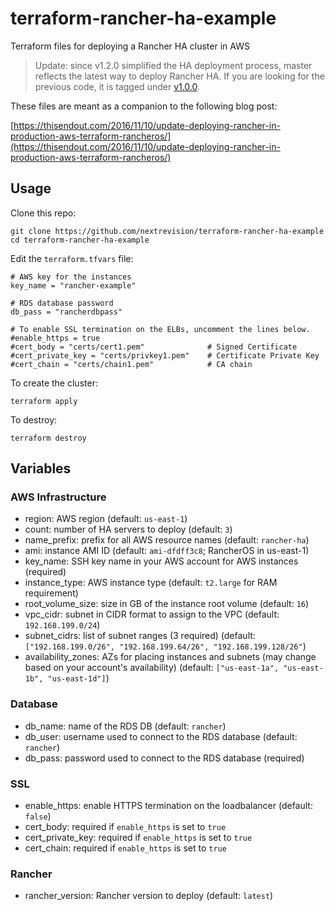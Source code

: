 # terraform-rancher-ha-example
Terraform files for deploying a Rancher HA cluster in AWS

> Update: since v1.2.0 simplified the HA deployment process, master reflects the latest way to deploy Rancher HA. If you are looking for the previous code, it is tagged under [v1.0.0](https://github.com/nextrevision/terraform-rancher-ha-example/tree/v1.0.0).

These files are meant as a companion to the following blog post:

[https://thisendout.com/2016/11/10/update-deploying-rancher-in-production-aws-terraform-rancheros/](https://thisendout.com/2016/11/10/update-deploying-rancher-in-production-aws-terraform-rancheros/)

## Usage

Clone this repo:

```
git clone https://github.com/nextrevision/terraform-rancher-ha-example
cd terraform-rancher-ha-example
```

Edit the `terraform.tfvars` file:

```
# AWS key for the instances
key_name = "rancher-example"

# RDS database password
db_pass = "rancherdbpass"

# To enable SSL termination on the ELBs, uncomment the lines below.
#enable_https = true
#cert_body = "certs/cert1.pem"              # Signed Certificate
#cert_private_key = "certs/privkey1.pem"    # Certificate Private Key
#cert_chain = "certs/chain1.pem"            # CA chain
```

To create the cluster:

```
terraform apply
```

To destroy:

```
terraform destroy
```

## Variables

### AWS Infrastructure
* region: AWS region (default: `us-east-1`)
* count: number of HA servers to deploy (default: `3`)
* name_prefix: prefix for all AWS resource names (default: `rancher-ha`)
* ami: instance AMI ID (default: `ami-dfdff3c8`; RancherOS in us-east-1)
* key_name: SSH key name in your AWS account for AWS instances (required)
* instance_type: AWS instance type (default: `t2.large` for RAM requirement)
* root_volume_size: size in GB of the instance root volume (default: `16`)
* vpc_cidr: subnet in CIDR format to assign to the VPC (default: `192.168.199.0/24`)
* subnet_cidrs: list of subnet ranges (3 required) (default: `["192.168.199.0/26", "192.168.199.64/26", "192.168.199.128/26"`)
* availability_zones: AZs for placing instances and subnets (may change based on your account's availability) (default: `["us-east-1a", "us-east-1b", "us-east-1d"]`)

### Database
* db_name: name of the RDS DB (default: `rancher`)
* db_user: username used to connect to the RDS database (default: `rancher`)
* db_pass: password used to connect to the RDS database (required)

### SSL
* enable_https: enable HTTPS termination on the loadbalancer (default: `false`)
* cert_body: required if `enable_https` is set to `true`
* cert_private_key: required if `enable_https` is set to `true`
* cert_chain: required if `enable_https` is set to `true`

### Rancher
* rancher_version: Rancher version to deploy (default: `latest`)
